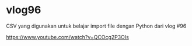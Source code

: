 # vlog96
CSV yang digunakan untuk belajar import file dengan Python dari vlog #96

https://www.youtube.com/watch?v=QCOcg2P3OIs
